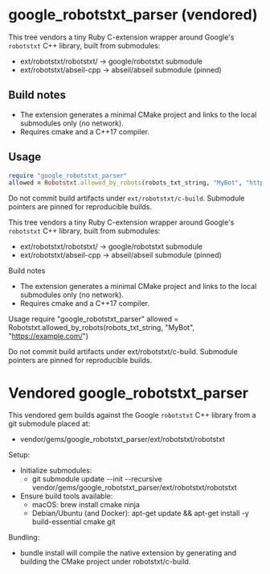 # google_robotstxt_parser (vendored)

This tree vendors a tiny Ruby C-extension wrapper around Google's `robotstxt` C++ library, built from submodules:

- ext/robotstxt/robotstxt/ -> google/robotstxt submodule
- ext/robotstxt/abseil-cpp -> abseil/abseil submodule (pinned)

## Build notes

- The extension generates a minimal CMake project and links to the local submodules only (no network).
- Requires cmake and a C++17 compiler.

## Usage

```ruby
require "google_robotstxt_parser"
allowed = Robotstxt.allowed_by_robots(robots_txt_string, "MyBot", "https://example.com/")
```

Do not commit build artifacts under `ext/robotstxt/c-build`. Submodule pointers are pinned for reproducible builds.

This tree vendors a tiny Ruby C-extension wrapper around Google's `robotstxt` C++ library, built from submodules:

- ext/robotstxt/robotstxt/ -> google/robotstxt submodule
- ext/robotstxt/abseil-cpp -> abseil/abseil submodule (pinned)

Build notes
- The extension generates a minimal CMake project and links to the local submodules only (no network).
- Requires cmake and a C++17 compiler.

Usage
  require "google_robotstxt_parser"
  allowed = Robotstxt.allowed_by_robots(robots_txt_string, "MyBot", "https://example.com/")

Do not commit build artifacts under ext/robotstxt/c-build. Submodule pointers are pinned for reproducible builds.
# Vendored google_robotstxt_parser

This vendored gem builds against the Google `robotstxt` C++ library from a git submodule placed at:

- vendor/gems/google_robotstxt_parser/ext/robotstxt/robotstxt

Setup:

- Initialize submodules:
  - git submodule update --init --recursive vendor/gems/google_robotstxt_parser/ext/robotstxt/robotstxt
- Ensure build tools available:
  - macOS: brew install cmake ninja
  - Debian/Ubuntu (and Docker): apt-get update && apt-get install -y build-essential cmake git

Bundling:

- bundle install will compile the native extension by generating and building the CMake project under robotstxt/c-build.
